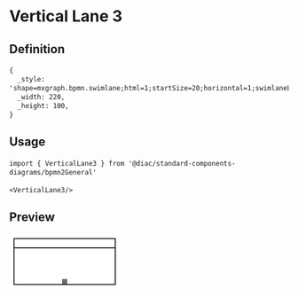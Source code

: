 # Vertical Lane 3

## Definition

```
{
  _style: 'shape=mxgraph.bpmn.swimlane;html=1;startSize=20;horizontal=1;swimlaneLine=1;collapsible=0;fontStyle=0;strokeWidth=2;swimlaneFillColor=#ffffff;isCollection=1;whiteSpace=wrap;',
  _width: 220,
  _height: 100,
}
```

## Usage

```
import { VerticalLane3 } from '@diac/standard-components-diagrams/bpmn2General'

<VerticalLane3/>
```

## Preview

<img src="./vertical-lane-3.png" width="200"/>
